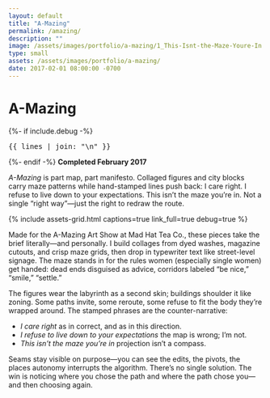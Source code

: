 ```yaml
---
layout: default
title: "A-Mazing"
permalink: /amazing/
description: ""
image: /assets/images/portfolio/a-mazing/1_This-Isnt-the-Maze-Youre-In.svg
type: small
assets: /assets/images/portfolio/a-mazing/
date: 2017-02-01 08:00:00 -0700
---
```


# A-Mazing  
{%- if include.debug -%}
  <pre style="white-space:pre-wrap">{{ lines | join: "\n" }}</pre>
{%- endif -%}
**Completed February 2017**  

*A-Mazing* is part map, part manifesto. Collaged figures and city blocks carry maze patterns while hand-stamped lines push back: I care right. I refuse to live down to your expectations. This isn’t the maze you’re in. Not a single “right way”—just the right to redraw the route.

{% include assets-grid.html captions=true link_full=true debug=true %} 

Made for the A-Mazing Art Show at Mad Hat Tea Co., these pieces take the brief literally—and personally. I build collages from dyed washes, magazine cutouts, and crisp maze grids, then drop in typewriter text like street-level signage. The maze stands in for the rules women (especially single women) get handed: dead ends disguised as advice, corridors labeled “be nice,” “smile,” “settle.”  

The figures wear the labyrinth as a second skin; buildings shoulder it like zoning. Some paths invite, some reroute, some refuse to fit the body they’re wrapped around. The stamped phrases are the counter-narrative:
 - *I care right* as in correct, and as in this direction.
 - *I refuse to live down to your expectations* the map is wrong; I’m not.
 - *This isn’t the maze you’re in* projection isn’t a compass.

Seams stay visible on purpose—you can see the edits, the pivots, the places autonomy interrupts the algorithm. There’s no single solution. The win is noticing where you chose the path and where the path chose you—and then choosing again.
